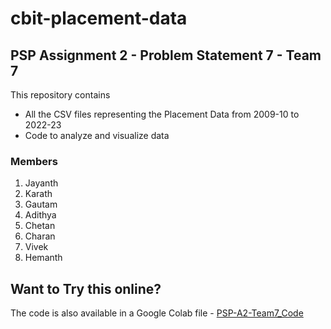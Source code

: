 # cbit-placement-data

## PSP Assignment 2 - Problem Statement 7 - Team 7

This repository contains

- All the CSV files representing the Placement Data from 2009-10 to 2022-23
- Code to analyze and visualize data

### Members

1. Jayanth
2. Karath
3. Gautam
4. Adithya
5. Chetan
6. Charan
7. Vivek
8. Hemanth

## Want to Try this online?

The code is also available in a Google Colab file - [PSP-A2-Team7_Code](https://colab.research.google.com/drive/1AnvR7STns-xelKHZybSNL4Emi6ZsWHma?usp=sharing)
